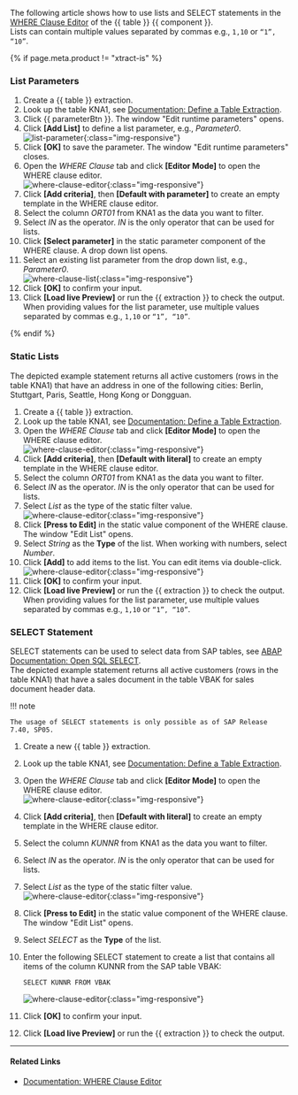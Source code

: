 
The following article shows how to use lists and SELECT statements in the [WHERE Clause Editor](https://help.theobald-software.com/en/xtract-universal/table/where-clause#where-clause-editor) of the {{ table }} {{ component }}.<br>
Lists can contain multiple values separated by commas e.g., `1,10` or `“1”, “10”`.

{% if page.meta.product != "xtract-is" %}

### List Parameters

1. Create a {{ table }} extraction. 
2. Look up the table KNA1, see [Documentation: Define a Table Extraction](https://help.theobald-software.com/en/xtract-universal/getting-started/define-a-table-extraction).<br>
3. Click {{ parameterBtn }}. The window "Edit runtime parameters" opens.
4. Click **[Add List]** to define a list parameter, e.g., *Parameter0*.	<br>
![list-parameter](../assets/images/articles/table/list-parameter.png){:class="img-responsive"}
5. Click **[OK]** to save the parameter. The window "Edit runtime parameters" closes.
6. Open the *WHERE Clause* tab and click **[Editor Mode]** to open the WHERE clause editor. <br>
![where-clause-editor](../assets/images/articles/table/where-clause-builder.png){:class="img-responsive"}
7. Click **[Add criteria]**, then **[Default with parameter]** to create an empty template in the WHERE clause editor.
5. Select the column *ORT01* from KNA1 as the data you want to filter.
6. Select *IN* as the operator. *IN* is the only operator that can be used for lists.
7. Click **[Select parameter]** in the static parameter component of the WHERE clause. A drop down list opens.
8. Select an existing list parameter from the drop down list, e.g., *Parameter0*.<br>
![where-clause-list](../assets/images/articles/table/where-clause-list.png){:class="img-responsive"}
9. Click **[OK]** to confirm your input.
10. Click **[Load live Preview]** or run the {{ extraction }} to check the output.<br>
When providing values for the list parameter, use multiple values separated by commas e.g., `1,10` or `“1”, “10”`.

{% endif %}

### Static Lists

The depicted example statement returns all active customers (rows in the table KNA1) that have an address in one of the following cities: Berlin, Stuttgart, Paris, Seattle, Hong Kong or Dongguan.

1. Create a {{ table }} extraction. 
2. Look up the table KNA1, see [Documentation: Define a Table Extraction](https://help.theobald-software.com/en/xtract-universal/getting-started/define-a-table-extraction).<br>
3. Open the *WHERE Clause* tab and click **[Editor Mode]** to open the WHERE clause editor. <br>
![where-clause-editor](../assets/images/articles/table/where-clause-builder.png){:class="img-responsive"}
4. Click **[Add criteria]**, then **[Default with literal]** to create an empty template in the WHERE clause editor.
5. Select the column *ORT01* from KNA1 as the data you want to filter.
6. Select *IN* as the operator. *IN* is the only operator that can be used for lists.
7. Select *List* as the type of the static filter value.<br>
![where-clause-editor](../assets/images/articles/table/where-clause-editor-00.png){:class="img-responsive"}
8. Click **[Press to Edit]** in the static value component of the WHERE clause. The window "Edit List" opens.
9. Select *String* as the **Type** of the list. When working with numbers, select *Number*.
10. Click **[Add]** to add items to the list. You can edit items via double-click.<br>
![where-clause-editor](../assets/images/articles/table/where-clause-editor-04.png){:class="img-responsive"}
11. Click **[OK]** to confirm your input.
12. Click **[Load live Preview]** or run the {{ extraction }} to check the output.<br>
When providing values for the list parameter, use multiple values separated by commas e.g., `1,10` or `“1”, “10”`.

### SELECT Statement

SELECT statements can be used to select data from SAP tables, see [ABAP Documentation: Open SQL SELECT](https://help.sap.com/doc/abapdocu_750_index_htm/7.50/en-us/abapselect.htm).<br>
The depicted example statement returns all active customers (rows in the table KNA1) that have a sales document in the table VBAK for sales document header data.

!!! note 

	The usage of SELECT statements is only possible as of SAP Release 7.40, SP05.

1. Create a new {{ table }} extraction. 
2. Look up the table KNA1, see [Documentation: Define a Table Extraction](https://help.theobald-software.com/en/xtract-universal/getting-started/define-a-table-extraction).<br>
3. Open the *WHERE Clause* tab and click **[Editor Mode]** to open the WHERE clause editor. <br>
![where-clause-editor](../assets/images/articles/table/where-clause-builder.png){:class="img-responsive"}
4. Click **[Add criteria]**, then **[Default with literal]** to create an empty template in the WHERE clause editor.
5. Select the column *KUNNR* from KNA1 as the data you want to filter.
6. Select *IN* as the operator. *IN* is the only operator that can be used for lists.
7. Select *List* as the type of the static filter value.<br>
![where-clause-editor](../assets/images/articles/table/where-clause-editor-01.png){:class="img-responsive"}
7. Click **[Press to Edit]** in the static value component of the WHERE clause. The window "Edit List" opens.
8. Select *SELECT* as the **Type** of the list. 
9. Enter the following SELECT statement to create a list that contains all items of the column KUNNR from the SAP table VBAK:

	```
	SELECT KUNNR FROM VBAK
	``` 
	
	![where-clause-editor](../assets/images/articles/table/select-statement.png){:class="img-responsive"}
	
10. Click **[OK]** to confirm your input.
11. Click **[Load live Preview]** or run the {{ extraction }} to check the output.


*****
#### Related Links
- [Documentation: WHERE Clause Editor](https://help.theobald-software.com/en/xtract-universal/table/where-clause#where-clause-editor)